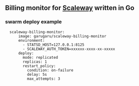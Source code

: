 

## Billing monitor for [Scaleway](https://cloud.scaleway.com/#/) written in Go


### swarm deploy example 
	
	  scaleway-billing-monitor:
		  image: garugaru/scaleway-billing-monitor
		  environment:
			- STATSD_HOST=127.0.0.1:8125
			- SCALEWAY_AUTH_TOKEN=xxxxxx-xxxx-xx-xxxxx
		  deploy:
			mode: replicated
			replicas: 1
			restart_policy:
			  condition: on-failure
			  delay: 5s
			  max_attempts: 3
			  
